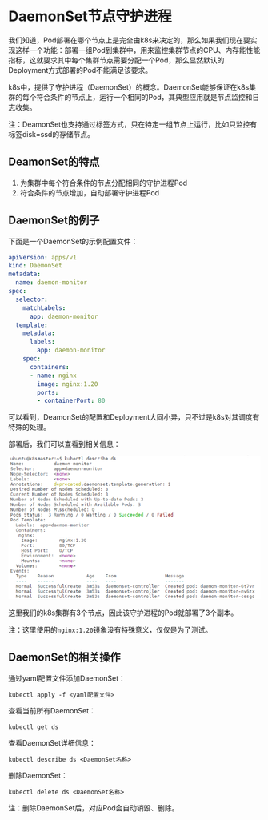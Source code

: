 # DaemonSet节点守护进程

我们知道，Pod部署在哪个节点上是完全由k8s来决定的，那么如果我们现在要实现这样一个功能：部署一组Pod到集群中，用来监控集群节点的CPU、内存能性能指标，这就要求其中每个集群节点需要分配一个Pod，那么显然默认的Deployment方式部署的Pod不能满足该要求。

k8s中，提供了守护进程（DaemonSet）的概念。DaemonSet能够保证在k8s集群的每个符合条件的节点上，运行一个相同的Pod，其典型应用就是节点监控和日志收集。

注：DeamonSet也支持通过标签方式，只在特定一组节点上运行，比如只监控有标签disk=ssd的存储节点。

## DeamonSet的特点

1. 为集群中每个符合条件的节点分配相同的守护进程Pod
2. 符合条件的节点增加，自动部署守护进程Pod

## DaemonSet的例子

下面是一个DaemonSet的示例配置文件：

```yaml
apiVersion: apps/v1
kind: DaemonSet
metadata:
  name: daemon-monitor
spec:
  selector:
    matchLabels:
      app: daemon-monitor
  template:
    metadata:
      labels:
        app: daemon-monitor
    spec:
      containers:
      - name: nginx
        image: nginx:1.20
        ports:
        - containerPort: 80
```

可以看到，DeamonSet的配置和Deployment大同小异，只不过是k8s对其调度有特殊的处理。

部署后，我们可以查看到相关信息：

![](res/1.png)

这里我们的k8s集群有3个节点，因此该守护进程的Pod就部署了3个副本。

注：这里使用的`nginx:1.20`镜象没有特殊意义，仅仅是为了测试。

## DaemonSet的相关操作

通过yaml配置文件添加DaemonSet：
```
kubectl apply -f <yaml配置文件>
```

查看当前所有DaemonSet：
```
kubectl get ds
```

查看DaemonSet详细信息：
```
kubectl describe ds <DaemonSet名称>
```

删除DaemonSet：
```
kubectl delete ds <DaemonSet名称>
```

注：删除DaemonSet后，对应Pod会自动销毁、删除。

